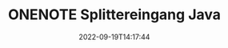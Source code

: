 ---
############################# Static ############################
layout: "auto-gen-merger"
date: 2022-09-19T14:17:44
draft: false
otherformats: 

############################# Head ############################
head_title: "Teilen Sie ONENOTE in mehrere Dateien in Java"
head_description: "Teilen Sie eine einzelne ONENOTE-Datei in mehrere Dateien basierend auf Seitenzahlen, Seitenintervallen, geraden oder ungeraden Seiten mithilfe der Documents Merger API auf."

############################# Header ############################
title: "ONENOTE Splittereingang Java"
description: "Teilen Sie ONENOTE mit ein paar Zeilen Java-Code."
bg_image: "https://cms.admin.containerize.com/templates/aspose/App_Themes/V3/images/bg/header1.png"
bg_overlay: false
button:
    enable: true
    icon: "fas fa-arrow-down"
    label: "Download kostenlose Testversion"
    link: "https://downloads.groupdocs.com/merger/java"

############################# SubMenu ############################
submenu:
    enable: true

    left:
        img_alt: "GroupDocs.Merger for Java"
        image: "https://cms.admin.containerize.com/templates/groupdocs/images/product-logos/90x90-noborder/groupdocs-merger-java.png"
        product: "GroupDocs.Merger"
        platform: "Java"

    middle:
        button:

            # button loop
            - link: "https://apireference.groupdocs.com/merger/java"
              text: "API-Referenz"

            # button loop
            - link: "https://github.com/groupdocs-merger"
              text: "Codebeispiele"

            # button loop
            - link: "https://products.groupdocs.app/merger/family"
              text: "Live-Demos"

            # button loop
            - link: "https://purchase.groupdocs.com/pricing/merger/java"
              text: "Preisgestaltung"

    right:
        link_download: "https://downloads.groupdocs.com/merger"
        link_learn: "https://docs.groupdocs.com/merger/java"
        link_buy: "https://purchase.groupdocs.com"

############################# About ############################
about:
    enable: true
    title: "Über die GroupDocs.Merger for Java-API"
    content: |
        Die Bibliothek [GroupDocs.Merger for Java](/de/merger/java/) bietet eine einfache Lösung zum sicheren Zusammenführen und Aufteilen zwischen einer Vielzahl von Dokumentformaten, darunter PDF, Microsoft Office (Word, Excel, PowerPoint, OneNote), OpenDocument, HTML, Bilder und viele andere in Java-Anwendungen. Durch Hinzufügen von nur wenigen Codezeilen können Sie mehrere Dokumentoperationen ausführen, z. B. Verschieben, Entfernen, Drehen, Austauschen, Extrahieren oder Ändern der Ausrichtung von Seiten innerhalb der Dokumente. Die API zum Zusammenführen von Dokumenten unterstützt auch die Vorschau von Dokumentseiten als Bild, um die Dokumentstruktur, die Formatierung und den Inhalt auf der Seite zu analysieren.
        
        GroupDocs.Merger API ist die richtige Wahl für Unternehmenslösungen, die Dateiaufteilungsfunktionen benötigen. Diese APIs werden auf allen wichtigen Betriebssystemen und Plattformen einschließlich J2SE 7.0 (1.7), J2SE 8.0 (1.8), Java 10 gut unterstützt.

############################# Steps ############################
steps:
    enable: true
    title_left: "ONENOTE-Datei nach Seiten aufteilen in Java"
    content_left: |
        [GroupDocs.Merger for Java](/de/merger/java/) macht es Java-Entwicklern einfach, eine einzelne ONENOTE-Datei in mehrere resultierende Dateien aufzuteilen, indem sie a paar einfache Schritte.
        
        * Initialisieren Sie **SplitOptions** mit dem Pfadformat der Ausgabedateien.
        * Erstellen Sie eine neue Instanz von **Merger** und übergeben Sie den Pfad des Quelldokuments als Konstruktorparameter.
        * Rufen Sie **split** auf und übergeben Sie das Objekt **SplitOptions**, um die resultierenden Dokumente zu speichern.

    title_right: "System Anforderungen"
    content_right: |
        GroupDocs.Merger for Java-APIs werden auf allen wichtigen Plattformen und Betriebssystemen unterstützt. Bevor Sie den folgenden Code ausführen, stellen Sie bitte sicher, dass die folgenden Voraussetzungen auf Ihrem System installiert sind.

        * Betriebssysteme: Microsoft Windows, Linux, MacOS
        * Entwicklungsumgebungen: NetBeans, IntelliJ IDEA, Eclipse
        * Rahmen: J2SE 7.0 (1.7), J2SE 8.0 (1.8), Java 10
        * Laden Sie die neueste Version von GroupDocs.Merger for Java von [Maven](https://repository.groupdocs.com/webapp/#/artifacts/browse/tree/General/repo/com/groupdocs/groupdocs-merger) herunter
         
    code: |
     {{% merger/additional-styles %}}
     {{< merger/code-merger title="So teilen Sie die ONENOTE-Datei mit dem Java-Beispielcode">}}

        ```java    
        // ONENOTE-Datei mit GroupDocs.Merger für Java-API aufteilen
        String filePath = "input.onenote";
        String filePathOut = "output.onenote";
        
        // Initialisiert die SplitOptions-Klasse mit dem Pfadformat der Ausgabedateien
        SplitOptions splitOptions = new SplitOptions(filePathOut, new int[] { 3, 6, 8 });

        // Merger mit Eingabedokument ONENOTE instanziieren
        Merger merger = new Merger(filePath);

        // Rufen Sie die Split-Methode auf und übergeben Sie das SplitOptions-Objekt, um die resultierenden Dokumente zu speichern
        merger.split(splitOptions);
        ```
     {{< /merger/code-merger >}}

############################# Demos ############################
demos:
    enable: true
    title: "Live-Demos - ONENOTE-Datei online teilen"
    content: |
       Teilen Sie die Datei ONENOTE jetzt, indem Sie die Website [GroupDocs.Merger Live Demos](https://products.groupdocs.app/splitter/onenote) besuchen.
       Die Live-Demo hat die folgenden Vorteile.
        
############################# About Formats ############################
about_formats:
    enable: true

############################# More Formats ############################
more_formats:
    enable: true
    title: "Datei anderer Formate aufteilen"
    content: |
        Java dokumentiert Merger & Split API für Dateiformate und Bilder. Teilen Sie einige der gängigen Dateiformate wie unten angegeben.

############################# Back to top ###############################
back_to_top:
    enable: true
---